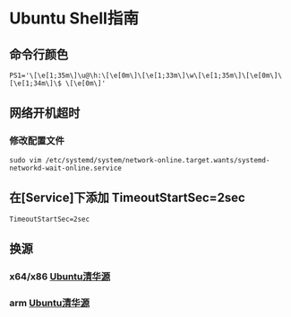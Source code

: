 # Ubuntu Shell指南

## 命令行颜色

```shell
PS1='\[\e[1;35m\]\u@\h:\[\e[0m\]\[\e[1;33m\]\w\[\e[1;35m\]\[\e[0m\]\[\e[1;34m\]\$ \[\e[0m\]'
```

## 网络开机超时

### 修改配置文件

```shell
sudo vim /etc/systemd/system/network-online.target.wants/systemd-networkd-wait-online.service
```

## 在[Service]下添加 TimeoutStartSec=2sec

```
TimeoutStartSec=2sec
```

## 换源

### x64/x86 [Ubuntu清华源](https://mirror.tuna.tsinghua.edu.cn/help/ubuntu/)

### arm [Ubuntu清华源](https://mirrors.tuna.tsinghua.edu.cn/help/ubuntu-ports/)
